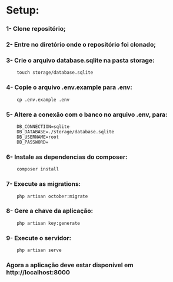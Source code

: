 # Setup:

### 1- Clone  repositório;
### 2- Entre no diretório onde o repositório foi clonado;
### 3- Crie o arquivo database.sqlite na pasta storage:
```
    touch storage/database.sqlite
```
### 4- Copie o arquivo .env.example para .env:
```
    cp .env.example .env
```
### 5- Altere a conexão com o banco no arquivo .env, para:
```
    DB_CONNECTION=sqlite
    DB_DATABASE=./storage/database.sqlite
    DB_USERNAME=root
    DB_PASSWORD=
```
### 6- Instale as dependencias do composer:
```
    composer install
```
### 7- Execute as migrations:
```
    php artisan october:migrate
```
### 8- Gere a chave da aplicação:
```
    php artisan key:generate
```
### 9- Execute o servidor:
```
    php artisan serve
```

### Agora a aplicação deve estar disponível em http://localhost:8000
